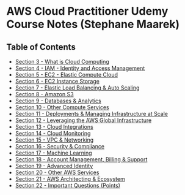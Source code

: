 # AWS Cloud Practitioner Udemy Course Notes (Stephane Maarek)

## Table of Contents
- [Section 3 - What is Cloud Computing](https://github.com/abhinavcreed13/tech-certifications/blob/main/CLF-C01%20(AWS%20Cloud%20Practitioner)/CP-Stephane-Udemy-Course-Notes/sections/%233%20-%20What%20is%20Cloud%20Computing.md)
- [Section 4 - IAM - Identity and Access Management](https://github.com/abhinavcreed13/tech-certifications/blob/main/CLF-C01%20(AWS%20Cloud%20Practitioner)/CP-Stephane-Udemy-Course-Notes/sections/%234%20-%20IAM%20-%20Identity%20and%20Access%20Management.md)
- [Section 5 - EC2 - Elastic Compute Cloud](https://github.com/abhinavcreed13/tech-certifications/blob/main/CLF-C01%20(AWS%20Cloud%20Practitioner)/CP-Stephane-Udemy-Course-Notes/sections/%235%20-%20EC2%20-%20Elastic%20Compute%20Cloud.md)
- [Section 6 - EC2 Instance Storage](https://github.com/abhinavcreed13/tech-certifications/blob/main/CLF-C01%20(AWS%20Cloud%20Practitioner)/CP-Stephane-Udemy-Course-Notes/sections/%236%20-%20EC2%20Instance%20Storage.md)
- [Section 7 - Elastic Load Balancing & Auto Scaling](https://github.com/abhinavcreed13/tech-certifications/blob/main/CLF-C01%20(AWS%20Cloud%20Practitioner)/CP-Stephane-Udemy-Course-Notes/sections/%237%20-%20Elastic%20Load%20Balancing%20%26%20Auto%20Scaling.md)
- [Section 8 - Amazon S3](https://github.com/abhinavcreed13/tech-certifications/blob/main/CLF-C01%20(AWS%20Cloud%20Practitioner)/CP-Stephane-Udemy-Course-Notes/sections/%238%20-%20Amazon%20S3.md)
- [Section 9 - Databases & Analytics](https://github.com/abhinavcreed13/tech-certifications/blob/main/CLF-C01%20(AWS%20Cloud%20Practitioner)/CP-Stephane-Udemy-Course-Notes/sections/%239%20-%20Databases%20%26%20Analytics.md)
- [Section 10 - Other Compute Services](https://github.com/abhinavcreed13/tech-certifications/blob/main/CLF-C01%20(AWS%20Cloud%20Practitioner)/CP-Stephane-Udemy-Course-Notes/sections/%2310%20-%20Other%20Compute%20Services.md)
- [Section 11 - Deployments & Managing Infrastructure at Scale](https://github.com/abhinavcreed13/tech-certifications/blob/main/CLF-C01%20(AWS%20Cloud%20Practitioner)/CP-Stephane-Udemy-Course-Notes/sections/%2311%20-%20Deployments%20%26%20Managing%20Infrastructure.md)
- [Section 12 - Leveraging the AWS Global Infrastructure](https://github.com/abhinavcreed13/tech-certifications/blob/main/CLF-C01%20(AWS%20Cloud%20Practitioner)/CP-Stephane-Udemy-Course-Notes/sections/%2312%20-%20Leveraging%20the%20AWS%20Global%20Infrastructure.md)
- [Section 13 - Cloud Integrations](https://github.com/abhinavcreed13/tech-certifications/blob/main/CLF-C01%20(AWS%20Cloud%20Practitioner)/CP-Stephane-Udemy-Course-Notes/sections/%2313%20-%20Cloud%20Integrations.md)
- [Section 14 - Cloud Monitoring](https://github.com/abhinavcreed13/tech-certifications/blob/main/CLF-C01%20(AWS%20Cloud%20Practitioner)/CP-Stephane-Udemy-Course-Notes/sections/%2314%20-%20Cloud%20Monitoring.md)
- [Section 15 - VPC & Networking](https://github.com/abhinavcreed13/tech-certifications/blob/main/CLF-C01%20(AWS%20Cloud%20Practitioner)/CP-Stephane-Udemy-Course-Notes/sections/%2315%20-%20VPC%20%26%20Networking.md)
- [Section 16 - Security & Compliance](https://github.com/abhinavcreed13/tech-certifications/blob/main/CLF-C01%20(AWS%20Cloud%20Practitioner)/CP-Stephane-Udemy-Course-Notes/sections/%2316%20-%20Security%20%26%20Compliance.md)
- [Section 17 - Machine Learning](https://github.com/abhinavcreed13/tech-certifications/blob/main/CLF-C01%20(AWS%20Cloud%20Practitioner)/CP-Stephane-Udemy-Course-Notes/sections/%2317%20-%20Machine%20Learning.md)
- [Section 18 - Account Management, Billing & Support](https://github.com/abhinavcreed13/tech-certifications/blob/main/CLF-C01%20(AWS%20Cloud%20Practitioner)/CP-Stephane-Udemy-Course-Notes/sections/%2318%20-%20Account%20Management%2C%20Billing%20%26%20Support.md)
- [Section 19 - Advanced Identity](https://github.com/abhinavcreed13/tech-certifications/blob/main/CLF-C01%20(AWS%20Cloud%20Practitioner)/CP-Stephane-Udemy-Course-Notes/sections/%2319%20-%20Advanced%20Identity.md)
- [Section 20 - Other AWS Services](https://github.com/abhinavcreed13/tech-certifications/blob/main/CLF-C01%20(AWS%20Cloud%20Practitioner)/CP-Stephane-Udemy-Course-Notes/sections/%2320%20-%20Other%20AWS%20Services.md)
- [Section 21 - AWS Architecting & Ecosystem](https://github.com/abhinavcreed13/tech-certifications/blob/main/CLF-C01%20(AWS%20Cloud%20Practitioner)/CP-Stephane-Udemy-Course-Notes/sections/%2321%20-%20AWS%20Architecting%20%26%20Ecosystem.md)
- [Section 22 - Important Questions (Points)](https://github.com/abhinavcreed13/tech-certifications/blob/main/CLF-C01%20(AWS%20Cloud%20Practitioner)/CP-Stephane-Udemy-Course-Notes/sections/%2322%20-%20Important%20Questions%20(Points).md)